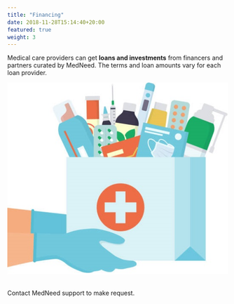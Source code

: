 ```yaml
---
title: "Financing"
date: 2018-11-28T15:14:40+20:00 
featured: true
weight: 3
---
```


Medical care providers can get **loans and investments** from financers and partners curated by MedNeed. The terms and loan amounts vary for each loan provider.

![Some medicines](/images/illustrations/hand-drugs.jpg)




<br>
Contact MedNeed support to make request.
<br>


